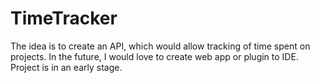 # TimeTracker
The idea is to create an API, which would allow tracking of time spent on projects.
In the future, I would love to create web app or plugin to IDE.  
Project is in an early stage.